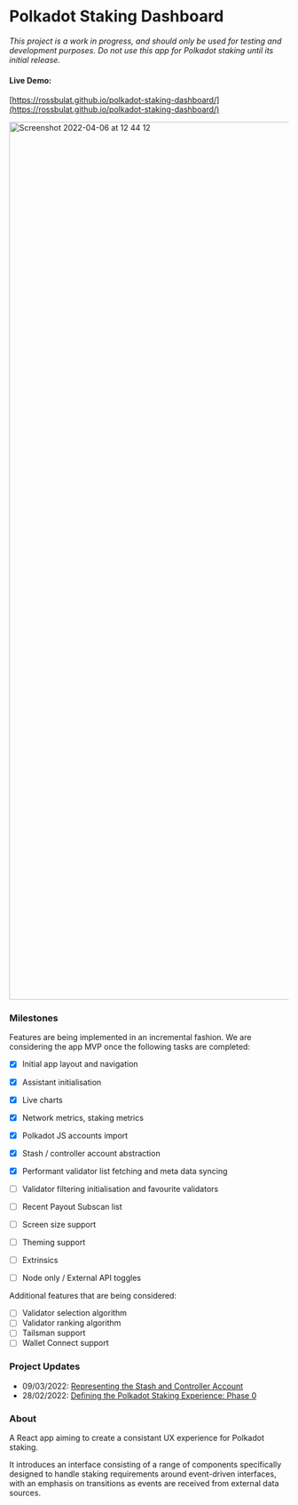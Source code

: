 # Polkadot Staking Dashboard

*This project is a work in progress, and should only be used for testing and development purposes. Do not use this app for Polkadot staking until its initial release.*

#### Live Demo:
[https://rossbulat.github.io/polkadot-staking-dashboard/](https://rossbulat.github.io/polkadot-staking-dashboard/)

<img width="1580" alt="Screenshot 2022-04-06 at 12 44 12" src="https://user-images.githubusercontent.com/13929023/161903876-4e852a3e-fb74-432b-a6a4-8bcce5962756.png">

### Milestones

Features are being implemented in an incremental fashion. We are considering the app MVP once the following tasks are completed:

- [x] Initial app layout and navigation
- [x] Assistant initialisation
- [x] Live charts
- [x] Network metrics, staking metrics 
- [x] Polkadot JS accounts import
- [x] Stash / controller account abstraction
- [x] Performant validator list fetching and meta data syncing
- [ ] Validator filtering initialisation and favourite validators
- [ ] Recent Payout Subscan list 
- [ ] Screen size support 
- [ ] Theming support
- [ ] Extrinsics 
- [ ] Node only / External API toggles


Additional features that are being considered:

- [ ] Validator selection algorithm
- [ ] Validator ranking algorithm
- [ ] Tailsman support
- [ ] Wallet Connect support

### Project Updates

- 09/03/2022: [Representing the Stash and Controller Account](https://medium.com/@rossbulat/polkadot-staking-experience-representing-the-stack-and-controller-account-2ea76bb54b47)
- 28/02/2022: [Defining the Polkadot Staking Experience: Phase 0](https://rossbulat.medium.com/defining-the-polkadot-staking-experience-phase-0-211cb2bc113c)

### About
A React app aiming to create a consistant UX experience for Polkadot staking. 

It introduces an interface consisting of a range of components specifically designed to handle staking requirements around event-driven interfaces, with an emphasis on transitions as events are received from external data sources.
